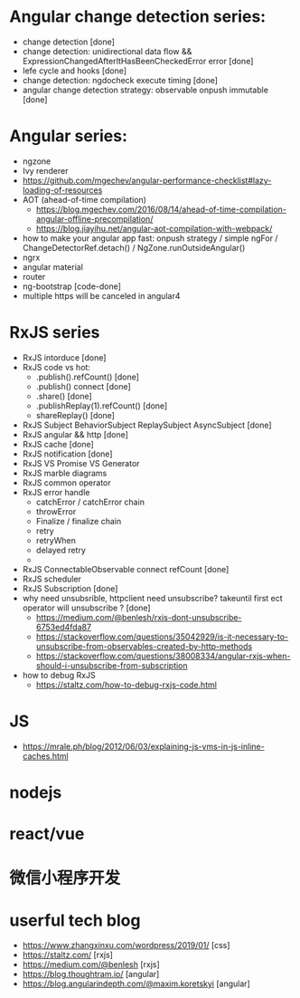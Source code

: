
# Angular change detection series:
- change detection [done]
- change detection: unidirectional data flow && ExpressionChangedAfterItHasBeenCheckedError error  [done]
- lefe cycle and hooks [done]
- change detection: ngdocheck execute timing [done]
- angular change detection strategy: observable onpush immutable [done]

# Angular series:
- ngzone
- Ivy renderer 
- https://github.com/mgechev/angular-performance-checklist#lazy-loading-of-resources
- AOT (ahead-of-time compilation)
  - https://blog.mgechev.com/2016/08/14/ahead-of-time-compilation-angular-offline-precompilation/
  - https://blog.jiayihu.net/angular-aot-compilation-with-webpack/
- how to make your angular app fast: onpush strategy / simple ngFor / ChangeDetectorRef.detach() / NgZone.runOutsideAngular()
- ngrx
- angular material
- router
- ng-bootstrap [code-done]
- multiple https will be canceled in angular4

# RxJS series
- RxJS intorduce [done]
- RxJS code vs hot: 
  - .publish().refCount() [done]
  - .publish() connect [done]
  - .share() [done]
  - .publishReplay(1).refCount() [done]
  - shareReplay() [done]
- RxJS Subject BehaviorSubject ReplaySubject AsyncSubject [done]
- RxJS angular && http [done]
- RxJS cache [done]
- RxJS notification [done]
- RxJS VS Promise VS Generator
- RxJS marble diagrams
- RxJS common operator
- RxJS error handle
  - catchError / catchError chain
  - throwError
  - Finalize / finalize chain
  - retry
  - retryWhen
  - delayed retry
  - 
- RxJS ConnectableObservable connect refCount [done]
- RxJS scheduler
- RxJS Subscription [done]
- why need unsubsrible, httpclient need unsubscribe? takeuntil first ect operator will unsubscribe ? [done]
  - https://medium.com/@benlesh/rxjs-dont-unsubscribe-6753ed4fda87
  - https://stackoverflow.com/questions/35042929/is-it-necessary-to-unsubscribe-from-observables-created-by-http-methods
  - https://stackoverflow.com/questions/38008334/angular-rxjs-when-should-i-unsubscribe-from-subscription
- how to debug RxJS
  - https://staltz.com/how-to-debug-rxjs-code.html 

# JS
- https://mrale.ph/blog/2012/06/03/explaining-js-vms-in-js-inline-caches.html

# nodejs

# react/vue

# 微信小程序开发


# userful tech blog
- https://www.zhangxinxu.com/wordpress/2019/01/ [css]
- https://staltz.com/ [rxjs]
- https://medium.com/@benlesh [rxjs]
- https://blog.thoughtram.io/ [angular]
- https://blog.angularindepth.com/@maxim.koretskyi [angular]